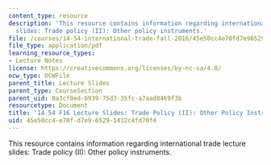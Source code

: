 ```yaml
---
content_type: resource
description: 'This resource contains information regarding international trade lecture
  slides: Trade policy (II): Other policy instruments.'
file: /courses/14-54-international-trade-fall-2016/45e50cc4e70fd7e965291432c4fd70f4_MIT14_54F16_Lecture_21.pdf
file_type: application/pdf
learning_resource_types:
- Lecture Notes
license: https://creativecommons.org/licenses/by-nc-sa/4.0/
ocw_type: OCWFile
parent_title: Lecture Slides
parent_type: CourseSection
parent_uid: 0a3cf0ed-6939-75d3-35fc-a7aad8469f3b
resourcetype: Document
title: '14.54 F16 Lecture Slides: Trade Policy (II): Other Policy Instruments'
uid: 45e50cc4-e70f-d7e9-6529-1432c4fd70f4
---
```

This resource contains information regarding international trade lecture slides: Trade policy (II): Other policy instruments.